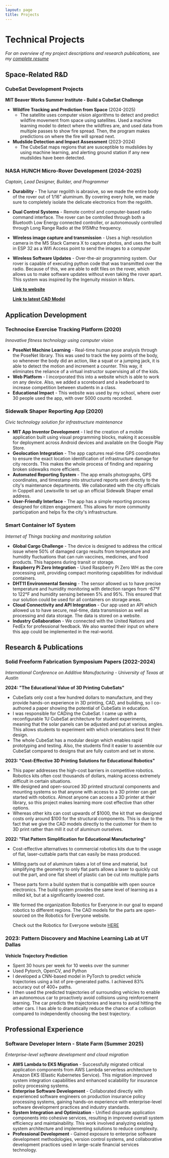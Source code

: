 ```yaml
---
layout: page
title: Projects
---
```


# Technical Projects

*For an overview of my project descriptions and research publications, see my [complete resume](resume.md)*

## **Space-Related R&D**

### **CubeSat Development Projects**
**MIT Beaver Works Summer Institute - Build a CubeSat Challenge**
- **Wildfire Tracking and Prediction from Space** (2024-2025) 
    - The satellite uses computer vision algorithms to detect and predict wildfire movement from space using satellites. Used a machine learning model to detect where the wildfires are, and used data from multiple passes to show fire spread. Then, the program makes predictions on where the fire will spread next.  
- **Mudslide Detection and Impact Assessment** (2023-2024) 
    - The CubeSat maps regions that are susceptible to mudslides by using machine learning, and alerting ground station if any new mudslides have been detected. 

### **NASA HUNCH Micro-Rover Development** (2024-2025)
*Captain, Lead Designer, Builder, and Programmer*
- **Durability** - The lunar regolith is abrasive, so we made the entire body of the rover out of 1/16" aluminum. By covering every hole, we made sure to completely isolate the delicate electronics from the regolith. 
- **Dual Control Systems** - Remote control and computer-based radio command interface. The rover can be controlled through both a Bluetooth Low Energy connected controller, or autonomously controlled through Long Range Radio at the 915Mhz frequency. 
- **Wireless image capture and transmission** - Uses a high resolution camera in the M5 Stack Camera X to capture photos, and uses the built in ESP 32 as a Wifi Access point to send the images to a computer
- **Wireless Software Updates** - Over-the-air programming system. Our rover is capable of executing python code that was transmitted over the radio. Because of this, we are able to edit files on the rover, which allows us to make software updates without even taking the rover apart. This system was inspired by the Ingenuity mission in Mars. 

    **[Link to website](https://sites.google.com/cfbmail.com/nasa-hunch-lunar-rover/designs)**


    **[Link to latest CAD Model](https://cad.onshape.com/documents/b768e7ff74cb64a2bd957713/w/f866da644b5ce7340ff3ff36/e/6890e63dd318aa4fd2992dfc)**

## **Application Development**

### **Technocise Exercise Tracking Platform** (2020)
*Innovative fitness technology using computer vision*
- **PoseNet Machine Learning** - Real-time human pose analysis through the PoseNet library. This was used to track the key points of the body, so whenever the body did an action, like a squat or a jumping jack, it is able to detect the motion and increment a counter. This way, it eliminates the reliance of a virtual instructor supervising all of the kids. 
- **Web Platform** - I incorporated this into a website which is able to work on any device. Also, we added a scoreboard and a leaderboard to increase competition between students in a class. 
- **Educational Impact** - This website was used by my school, where over 30 people used the app, with over 5000 counts recorded. 

### **Sidewalk Shaper Reporting App** (2020)
*Civic technology solution for infrastructure maintenance*
- **MIT App Inventor Development** - I led the creation of a mobile application built using visual programming blocks, making it accessible for deployment across Android devices and available on the Google Play Store.
- **Geolocation Integration** - The app captures real-time GPS coordinates to ensure the exact location identification of infrastructure damage for city records. This makes the whole process of finding and repairing broken sidewalks more efficient. 
- **Automated Reporting System** - The app emails photographs, GPS coordinates, and timestamp into structured reports sent directly to the city's maintenance departments. We collaborated with the city officials in Coppell and Lewisville to set up an official Sidewalk Shaper email address. 
- **User-Friendly Interface** - The app has a simple reporting process designed for citizen engagement. This allows for more community participation and helps fix the city's infrastructure.

### **Smart Container IoT System**
*Internet of Things tracking and monitoring solution*
- **Global Cargo Challenge** - The device is designed to address the critical issue where 50% of damaged cargo results from temperature and humidity fluctuations that can ruin vaccines, medicines, and food products. This happens during transit or storage.
- **Raspberry Pi Zero Integration** - Used Raspberry Pi Zero WH as the core processing unit, providing compact monitoring capabilities for individual containers.
- **DHT11 Environmental Sensing** - The sensor allowed us to have precise temperature and humidity monitoring with detection ranges from -67°F to 122°F and humidity sensing between 5% and 95%. This ensured that our solution could be used for all containers on storage areas.
- **Cloud Connectivity and API Integration** - Our app used an API which allowed us to have secure, real-time, data transmission as well as processing and data storage. The data is stored on a website. 
- **Industry Collaboration** - We connected with the United Nations and FedEx for professional feedback. We also wanted their input on where this app could be implemented in the real-world.

## **Research & Publications**

### **Solid Freeform Fabrication Symposium Papers** (2022-2024)
*International Conference on Additive Manufacturing - University of Texas at Austin*

**2024: "The Educational Value of 3D Printing CubeSats"**
- CubeSats only cost a few hundred dollars to manufacture, and they provide hands-on experience in 3D printing, CAD, and building, so I co-authored a paper showing the potential of CubeSats in education. 
- I was responsible for CADing the CubeSat. I came up with a reconfigurable 1U CubeSat architecture for student experiments, meaning that the solar panels can be adjusted and put at various angles. This allows students to experiment with which orientations best fit their design. 
- The whole CubeSat has a modular design which enables rapid prototyping and testing. Also, the students find it easier to assemble our CubeSat compared to designs that are fully custom and set in stone. 

**2023: "Cost-Effective 3D Printing Solutions for Educational Robotics"**
- This paper addresses the high-cost barriers in competitive robotics. Robotics kits often cost thousands of dollars, making access extremely difficult in certain situations. 
- We designed and open-sourced 3D printed structural components and mounting systems so that anyone with access to a 3D printer can get started with robotics. Almost anyone can access a 3D printer at their library, so this project makes learning more cost effective than other options. 
- Whereas other kits can cost upwards of $1000, the kit that we designed costs only around $100 for the structural components. This is due to the fact that we give the CAD models directly to the customer for them to 3D print rather than mill it out of aluminum ourselves. 

**2022: "Flat Pattern Simplification for Educational Manufacturing"**
- Cost-effective alternatives to commercial robotics kits due to the usage of flat, laser-cuttable parts that can easily be mass produced. 
- Milling parts out of aluminum takes a lot of time and material, but simplifying the geometry to only flat parts allows a laser to quickly cut out the part, and one flat sheet of plastic can be cut into multiple parts
- These parts form a build system that is compatible with open source electronics. The build system provides the same level of learning as a milled kit, but at a significantly lowered cost. 
- We formed the organization Robotics for Everyone in our goal to expand robotics to different regions. The CAD models for the parts are open-sourced on the Robotics for Everyone website. 

    Check out the Robotics for Everyone website [HERE](https://www.roboticsforeveryone.org/models)


### **2023: Pattern Discovery and Machine Learning Lab at UT Dallas**

**Vehicle Trajectory Prediction**
- Spent 30 hours per week for 10 weeks over the summer
- Used Pytorch, OpenCV, and Python
- I developed a CNN-based model in PyTorch to predict vehicle trajectories using a list of pre-generated paths. I achieved 83% accuracy out of 400+ paths.
- I then used the predicted trajectories of surrounding vehicles to enable an autonomous car to proactively avoid collisions using reinforcement learning. The car predicts the trajectories and learns to avoid hitting the other cars. I has able to dramatically reduce the chance of a collision compared to independently choosing the best trajectory. 

## **Professional Experience**

### **Software Developer Intern - State Farm** (Summer 2025)
*Enterprise-level software development and cloud migration*
- **AWS Lambda to EKS Migration** - Successfully migrated critical application components from AWS Lambda serverless architecture to Amazon EKS (Elastic Kubernetes Service). This migration improved system integration capabilities and enhanced scalability for insurance policy processing systems.
- **Enterprise Software Development** - Collaborated directly with experienced software engineers on production insurance policy processing systems, gaining hands-on experience with enterprise-level software development practices and industry standards.
- **System Integration and Optimization** - Unified disparate application components into cohesive services, resulting in improved overall system efficiency and maintainability. This work involved analyzing existing system architecture and implementing solutions to reduce complexity.
- **Professional Development** - Gained exposure to enterprise software development methodologies, version control systems, and collaborative development practices used in large-scale financial services technology.

